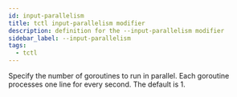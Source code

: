 ```yaml
---
id: input-parallelism
title: tctl input-parallelism modifier
description: definition for the --input-parallelism modifier
sidebar_label: --input-parallelism
tags:
  - tctl
---
```


Specify the number of goroutines to run in parallel.
Each goroutine processes one line for every second.
The default is 1.
